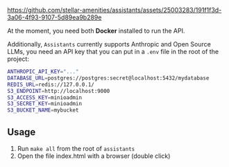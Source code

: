 


https://github.com/stellar-amenities/assistants/assets/25003283/191f1f3d-3a06-4f93-9107-5d89ea9b289e

At the moment, you need both **Docker** installed to run the API.

Additionally, `Assistants` currently supports Anthropic and Open Source LLMs, you need an API key that you can put in a `.env` file in the root of the project:

```bash
ANTHROPIC_API_KEY="..."
DATABASE_URL=postgres://postgres:secret@localhost:5432/mydatabase
REDIS_URL=redis://127.0.0.1/
S3_ENDPOINT=http://localhost:9000
S3_ACCESS_KEY=minioadmin
S3_SECRET_KEY=minioadmin
S3_BUCKET_NAME=mybucket
```

## Usage 

1. Run `make all` from the root of `assistants`
2. Open the file index.html with a browser (double click)

